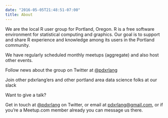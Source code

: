 ```yaml
---
date: "2016-05-05T21:48:51-07:00"
title: About
---
```


We are the local R user group for Portland, Oregon. R is a free software environment for statistical computing and graphics. Our goal is to support and share R experience and knowledge among its users in the Portland community.

We have regularly scheduled monthly meetups (aggregate) and also host other events.

Follow news about the group on Twitter at [@pdxrlang](https://twitter.com/pdxrlang)

Join other pdxrlang’ers and other portland area data science folks at our slack [](https://pdxdata.slack.com)


Want to give a talk?

Get in touch at [@pdxrlang](https://twitter.com/pdxrlang) on Twitter, or email at pdxrlang@gmail.com, or if you’re a Meetup.com member already you can message us there.
